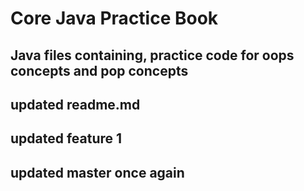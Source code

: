 # Core Java Practice Book
## Java files containing, practice code for oops concepts and pop concepts
## updated readme.md
## updated feature 1
## updated master once again
